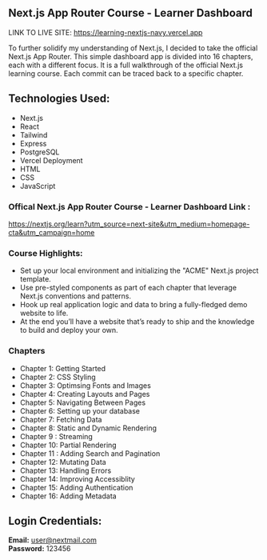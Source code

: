 ## Next.js App Router Course - Learner Dashboard

 LINK TO LIVE SITE: https://learning-nextjs-navy.vercel.app


To further solidify my understanding of Next.js, I decided to take the official Next.js App Router. This simple dashboard app is divided into 16 chapters, each with a different focus. It is a full walkthrough of the official Next.js learning course. Each commit can be traced back to a specific chapter.


## Technologies Used:
<ul>
<li>Next.js</li>
<li>React</li>
<li>Tailwind</li>
<li>Express</li>
<li>PostgreSQL</li>
<li>Vercel Deployment</li>
<li>HTML</li>
<li>CSS</li>
<li>JavaScript</li>
</ul>

### Offical Next.js App Router Course - Learner Dashboard Link :
https://nextjs.org/learn?utm_source=next-site&utm_medium=homepage-cta&utm_campaign=home


### Course Highlights:
<ul>
<li> Set up your local environment and initializing the "ACME" Next.js project template. </li>

<li> Use pre-styled components as part of each chapter that leverage Next.js conventions and patterns. </li>

<li> Hook up real application logic and data to bring a fully-fledged demo website to life. </li>

<li> At the end you’ll have a website that’s ready to ship and the knowledge to build and deploy your own. </li>
</ul>

### Chapters
<ul>
<li>Chapter 1: Getting Started</li>
<li>Chapter 2: CSS  Styling</li>
<li>Chapter 3: Optimsing Fonts and Images</li>
<li>Chapter 4: Creating Layouts and Pages</li>
<li>Chapter 5: Navigating Between Pages</li>
<li> Chapter 6: Setting up your database</li>
<li>Chapter 7: Fetching Data</li>
<li> Chapter 8: Static and Dynamic Rendering</li>
<li>Chapter 9 : Streaming</li>
<li>Chapter 10: Partial Rendering</li>
<li>Chapter 11 : Adding Search and Pagination</li>
<li>Chapter 12: Mutating Data</li>
<li>Chapter 13: Handling Errors</li>
<li>Chapter 14: Improving Accessiblity</li>
<li>Chapter 15: Adding Authentication</li>
<li>Chapter 16: Adding Metadata</li>

</ul>

## Login Credentials:

<strong>Email:</strong> user@nextmail.com <br/>
<strong>Password:</strong> 123456

